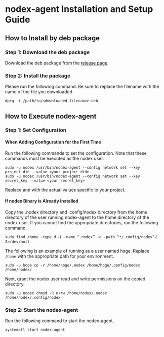 # nodex-agent Installation and Setup Guide

## How to Install by deb package

### Step 1: Download the deb package
Download the deb package from the [release page](https://github.com/nodecross/nodex/releases).

### Step 2: Install the package
Please run the following command. Be sure to replace the filename with the name of the file you downloaded.

```
dpkg -i /path/to/<downloaded_filename>.deb
```

## How to Execute nodex-agent

### Step 1: Set Configuration

#### When Adding Configuration for the First Time
Run the following commands to set the configuration. Note that these commands must be executed as the nodex user.

```
sudo -u nodex /usr/bin/nodex-agent --config network set --key project_did --value <your project_did>
sudo -u nodex /usr/bin/nodex-agent --config network set --key secret_key --value <your secret_key>
```

Replace <your project_did> and <your secret_key> with the actual values specific to your project.

#### If nodex Binary is Already Installed
Copy the .nodex directory and .config/nodex directory from the home directory of the user running nodex-agent to the home directory of the nodex user.
If you cannot find the appropriate directories, run the following command.

```
sudo find /home -type d ˶( -name “.nodex” -o -path “*/.config/nodex”˶) 2>/dev/null 
```

The following is an example of running as a user named hoge. Replace ``/home`` with the appropriate path for your environment.

```
sudo -u hoge cp -r /home/hoge/.nodex /home/hoge/.config/nodex /home/nodex/
```

Next, grant the nodex user read and write permissions on the copied directory.

```
sudo -u nodex chmod -R u+rw /home/nodex/.nodex /home/nodex/.config/nodex
```

### Step 2: Start the nodex-agent
Run the following command to start the nodex-agent.

```
systemctl start nodex-agent
```
